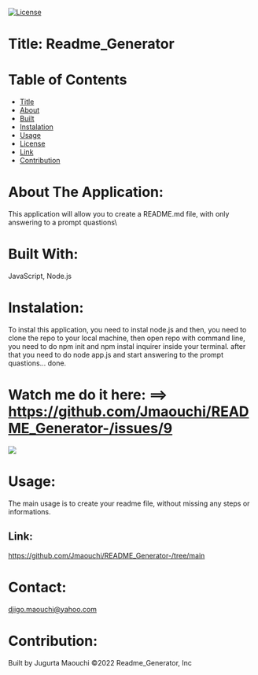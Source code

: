 
[![License](https://img.shields.io/apm/l/npm)](https://choosealicense.com/licenses/mit/)


# Title: Readme_Generator


# Table of  Contents

* [Title](#title)
* [About](#about)
* [Built](#languages)
* [Instalation](#header.instal)
* [Usage](header.usage)
* [License](#header.license)
* [Link](#link)
* [Contribution](#header.contribution)



# About The Application:
  This application will allow you to create a README.md file, with only answering to a prompt quastions\


# Built With:
  JavaScript, Node.js


# Instalation:
  To instal this application, you need to instal node.js and then,  you need to clone the repo to your local machine, then open repo with command line, you need to do npm init and npm instal inquirer inside your terminal. after that you need to do node app.js and start answering to the prompt quastions... done.       



# Watch me do it here: ==>  https://github.com/Jmaouchi/README_Generator-/issues/9

![](assets/images/test.gif)



# Usage:
  The main usage is to create your readme file, without missing any steps or informations. 


## Link:  
 https://github.com/Jmaouchi/README_Generator-/tree/main


# Contact:
djigo.maouchi@yahoo.com


# Contribution:
  Built by Jugurta Maouchi   ©️2022 Readme_Generator, Inc
